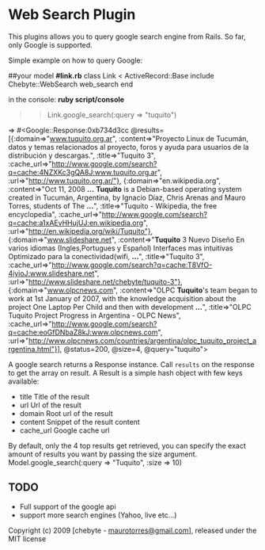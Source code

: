 # Web Search Plugin

This plugins allows you to query google search engine from Rails.
So far, only Google is supported.


Simple example on how to query Google:

##your model
  **#link.rb**
     class Link < ActiveRecord::Base
       include Chebyte::WebSearch
       web_search
     end

in the console: **ruby script/console**

>> Link.google_search(:query => "tuquito")

=> #<Google::Response:0xb734d3cc @results=[{:domain=>"www.tuquito.org.ar", :content=>"Proyecto Linux de Tucumán, datos y temas relacionados al proyecto, foros y ayuda   para usuarios de la distribución y descargas.", :title=>"Tuquito 3", :cache_url=>"http://www.google.com/search?q=cache:4NZXKc3gQA8J:www.tuquito.org.ar", :url=>"http://www.tuquito.org.ar/"}, {:domain=>"en.wikipedia.org", :content=>"Oct 11, 2008 <b>...</b> <b>Tuquito</b> is a Debian-based operating system created in Tucumán, Argentina, by   Ignacio Díaz, Chris Arenas and Mauro Torres, students of The <b>...</b>", :title=>"Tuquito - Wikipedia, the free encyclopedia", :cache_url=>"http://www.google.com/search?q=cache:a1xAEvHHujUJ:en.wikipedia.org", :url=>"http://en.wikipedia.org/wiki/Tuquito"}, {:domain=>"www.slideshare.net", :content=>"<b>Tuquito</b> 3 Nuevo Diseño En varios idiomas (Ingles,Portugues y Español) Interfaces mas intuitivas Optimizado para la conectividad(wifi, <b>...</b>", :title=>"Tuquito 3", :cache_url=>"http://www.google.com/search?q=cache:T8VfO-4iyioJ:www.slideshare.net", :url=>"http://www.slideshare.net/chebyte/tuquito-3"}, {:domain=>"www.olpcnews.com", :content=>"OLPC <b>Tuquito</b>&#39;s team began to work at 1st January of 2007, with the knowledge   acquisition about the project One Laptop Per Child and then with development <b>...</b>", :title=>"OLPC Tuquito Project Progress in Argentina - OLPC News", :cache_url=>"http://www.google.com/search?q=cache:eoGfDNbaZ8kJ:www.olpcnews.com", :url=>"http://www.olpcnews.com/countries/argentina/olpc_tuquito_project_argentina.html"}], @status=200, @size=4, @query="tuquito">



A google search returns a Response instance. Call `results` on the response to get the array on result.
A Result is a simple hash object with few keys available:

* title       Title of the result
* url         Url of the result
* domain      Root url of the result
* content     Snippet of the result content
* cache\_url  Google cache url


By default, only the 4 top results get retrieved, you can specify the exact amount of results you want by passing the size argument.
    Model.google_search(:query => "Tuquito", :size => 10)

## TODO

* Full support of the google api
* support more search engines (Yahoo, live etc...)

Copyright (c) 2009 [chebyte - maurotorres@gmail.com], released under the MIT license

